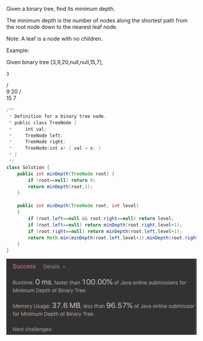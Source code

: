 Given a binary tree, find its minimum depth.

The minimum depth is the number of nodes along the shortest path from the root node down to the nearest leaf node.

Note: A leaf is a node with no children.

Example:

Given binary tree [3,9,20,null,null,15,7],

    3
   / \
  9  20
    /  \
   15   7

```java
/**
 * Definition for a binary tree node.
 * public class TreeNode {
 *     int val;
 *     TreeNode left;
 *     TreeNode right;
 *     TreeNode(int x) { val = x; }
 * }
 */
class Solution {
    public int minDepth(TreeNode root) {
        if (root==null) return 0;
        return minDepth(root,1);
    }
    
    public int minDepth(TreeNode root, int level)
    {    
        if (root.left==null && root.right==null) return level;        
        if (root.left==null) return minDepth(root.right,level+1); 
        if (root.right==null) return minDepth(root.left,level+1);
        return Math.min(minDepth(root.left,level+1),minDepth(root.right,level+1));
    }
}
```
![GitHub Logo](/image/111.png)